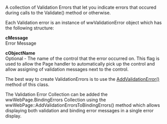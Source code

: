 ﻿A collection of Validation Errors that let you indicate errors that occured during calls to the Validate() method or otherwise.Each Validation error is an instance of wwValidationError object which has the following structure:**cMessage**  Error Message**cObjectName**  Optional - The name of the control that the error occurred on. This flag is used to allow the Page handler to automatically pick up the control and allow assigning of validation messages next to the control.The best way to create ValidationErrors is to use the [AddValidationError()](vfps://Topic/_1LM13YW8O) method of this class. The Validation Error Collection can be added the wwWebPage.BindingErrors Collection using the wwWebPage::AddValidationErrorsToBindingErrors() method which allows displaying both validation and binding error messages in a single error display.